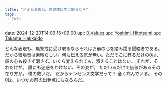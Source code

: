 ```yaml
---
title: "どんな表現も、無警戒に受け取るなら"
tags:
 - Info
---
```


date: 2024-12-20T14:09:15+09:00
up:: [0_Values](Bar/Novel/Nacaria/0_Values.md)
up:: [Yoshimi_Hitotsumi](Bar/Novel/Nacaria/Yoshimi_Hitotsumi.md)
up:: [Takame_Hakkaido](Bar/Novel/Nacaria/Takame_Hakkaido.md)

どんな表現も、無警戒に受け取るならそれはお前の心を踏み躙る侵略者である。
だから環境音は素晴らしい。何も伝える気が無い。ただそこに有るだけの0は、誰の心も殺さず消さず。いくら変えられても、潰えることはない。
それが、それだけが。
誰にも迷惑をかけない、その姿が。
ただいるだけで価値があるその在り方が。
僕の救いだ。
だからナンセンス文学だって？
全く病んでいる。
その0は、いつかお前の出発点にもなるんだ。
